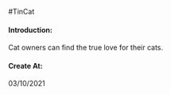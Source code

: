 #TinCat

#### Introduction:
Cat owners can find the true love for their cats.


#### Create At:
03/10/2021
